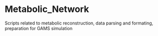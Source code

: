 Metabolic_Network
=================

Scripts related to metabolic reconstruction, data parsing and formating, preparation for GAMS simulation
